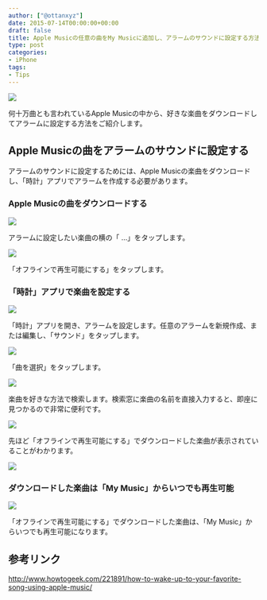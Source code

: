 ```yaml
---
author: ["@ottanxyz"]
date: 2015-07-14T00:00:00+00:00
draft: false
title: Apple Musicの任意の曲をMy Musicに追加し、アラームのサウンドに設定する方法
type: post
categories:
- iPhone
tags:
- Tips
---
```


![](150714-55a49a019afaa.jpg)






何十万曲とも言われているApple Musicの中から、好きな楽曲をダウンロードしてアラームに設定する方法をご紹介します。





## Apple Musicの曲をアラームのサウンドに設定する





アラームのサウンドに設定するためには、Apple Musicの楽曲をダウンロードし、「時計」アプリでアラームを作成する必要があります。





### Apple Musicの曲をダウンロードする





![](150714-55a49a03c72cf.png)






アラームに設定したい楽曲の横の「 …」をタップします。





![](150714-55a49a0b1f3a9.png)






「オフラインで再生可能にする」をタップします。





### 「時計」アプリで楽曲を設定する





![](150714-55a49a124da33.png)






「時計」アプリを開き、アラームを設定します。任意のアラームを新規作成、または編集し、「サウンド」をタップします。





![](150714-55a49a15860b5.png)






「曲を選択」をタップします。





![](150714-55a49a18259e0.png)






楽曲を好きな方法で検索します。検索窓に楽曲の名前を直接入力すると、即座に見つかるので非常に便利です。





![](150714-55a49a1b94f42.png)






先ほど「オフラインで再生可能にする」でダウンロードした楽曲が表示されていることがわかります。





![](150714-55a49a20148d6.png)






### ダウンロードした楽曲は「My Music」からいつでも再生可能





![](150714-55a49a236947b.png)






「オフラインで再生可能にする」でダウンロードした楽曲は、「My Music」からいつでも再生可能になります。





## 参考リンク



http://www.howtogeek.com/221891/how-to-wake-up-to-your-favorite-song-using-apple-music/
